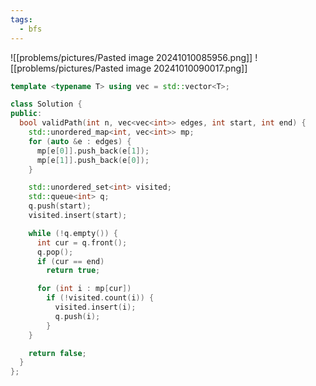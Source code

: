 ```yaml
---
tags:
  - bfs
---
```

![[problems/pictures/Pasted image 20241010085956.png]]
![[problems/pictures/Pasted image 20241010090017.png]]

```c++
template <typename T> using vec = std::vector<T>;

class Solution {
public:
  bool validPath(int n, vec<vec<int>> edges, int start, int end) {
    std::unordered_map<int, vec<int>> mp;
    for (auto &e : edges) {
      mp[e[0]].push_back(e[1]);
      mp[e[1]].push_back(e[0]);
    }

    std::unordered_set<int> visited;
    std::queue<int> q;
    q.push(start);
    visited.insert(start);

    while (!q.empty()) {
      int cur = q.front();
      q.pop();
      if (cur == end)
        return true;

      for (int i : mp[cur])
        if (!visited.count(i)) {
          visited.insert(i);
          q.push(i);
        }
    }

    return false;
  }
};
```